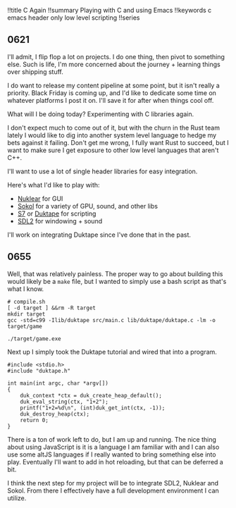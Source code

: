 !!title C Again
!!summary Playing with C and using Emacs
!!keywords c emacs header only low level scripting 
!!series 

## 0621

I'll admit, I flip flop a lot on projects. I do one thing, then pivot to something else. Such is life, I'm more concerned about the journey + learning things over shipping stuff.

I do want to release my content pipeline at some point, but it isn't really a priority. Black Friday is coming up, and I'd like to dedicate some time on whatever platforms I post it on. I'll save it for after when things cool off.

What will I be doing today? Experimenting with C libraries again.

I don't expect much to come out of it, but with the churn in the Rust team lately I would like to dig into another system level language to hedge my bets against it failing. Don't get me wrong, I fully want Rust to succeed, but I want to make sure I get exposure to other low level languages that aren't C++.

I'll want to use a lot of single header libraries for easy integration.

Here's what I'd like to play with:
* [Nuklear](https://github.com/Immediate-Mode-UI/Nuklear) for GUI
* [Sokol](https://github.com/floooh/sokol) for a variety of GPU, sound, and other libs
* [S7](https://ccrma.stanford.edu/software/snd/snd/s7.html) or [Duktape](https://duktape.org/) for scripting
* [SDL2](https://www.libsdl.org/) for windowing + sound


I'll work on integrating Duktape since I've done that in the past. 

## 0655

Well, that was relatively painless. The proper way to go about building this would likely be a `make` file, but I wanted to simply use a bash script as that's what I know.

```
# compile.sh
[ -d target ] &&rm -R target
mkdir target
gcc -std=c99 -Ilib/duktape src/main.c lib/duktape/duktape.c -lm -o target/game

./target/game.exe
```

Next up I simply took the Duktape tutorial and wired that into a program.

```
#include <stdio.h>
#include "duktape.h"

int main(int argc, char *argv[])
{
	duk_context *ctx = duk_create_heap_default();
	duk_eval_string(ctx, "1+2");
	printf("1+2=%d\n", (int)duk_get_int(ctx, -1));
	duk_destroy_heap(ctx);
	return 0;
}
```

There is a ton of work left to do, but I am up and running. The nice thing about using JavaScript is it is a language I am familiar with and I can also use some altJS languages if I really wanted to bring something else into play. Eventually I'll want to add in hot reloading, but that can be deferred a bit.

I think the next step for my project will be to integrate SDL2, Nuklear and Sokol. From there I effectively have a full development environment I can utilize.



